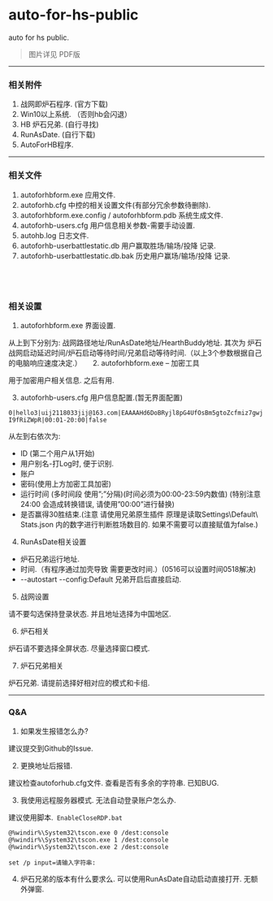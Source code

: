 # auto-for-hs-public
auto for hs public.

> 图片详见 PDF版

---
### 相关附件
1.	战网即炉石程序. (官方下载)
2.	Win10以上系统. （否则hb会闪退）
3.	HB 炉石兄弟. (自行寻找)
4.	RunAsDate. (自行下载)
5.	AutoForHB程序.

---
### 相关文件
1.	autoforhbform.exe 应用文件.
2.	autoforhb.cfg 中控的相关设置文件(有部分冗余参数待删除).
3.	autoforhbform.exe.config / autoforhbform.pdb 系统生成文件.
4.	autoforhb-users.cfg 用户信息相关参数-需要手动设置.
5.	autohb.log 日志文件.
6.	autoforhb-userbattlestatic.db 用户赢取胜场/输场/投降 记录.
7.	autoforhb-userbattlestatic.db.bak 历史用户赢场/输场/投降 记录.

 
---------

### 相关设置
1.	autoforhbform.exe 界面设置.

从上到下分别为: 战网路径地址/RunAsDate地址/HearthBuddy地址. 其次为 炉石战网启动延迟时间/炉石启动等待时间/兄弟启动等待时间.（以上3个参数根据自己的电脑响应速度决定.）
 
2.	autoforhbform.exe – 加密工具

 用于加密用户相关信息. 之后有用.

3.	autoforhb-users.cfg 用户信息配置.(暂无界面配置)

`0|hello3|uij2118033jij@163.com|EAAAAHd6DoBRyjl8pG4UfOsBm5gtoZcfmiz7gwjI9fRiZWpR|00:01-20:00|false`

从左到右依次为:
*	ID (第二个用户从1开始)
*	用户别名-打Log时, 便于识别.
*	账户
*	密码(使用上方加密工具加密)
*	运行时间 (多时间段 使用”;”分隔)(时间必须为00:00-23:59内数值) (特别注意 24:00 会造成转换错误, 请使用”00:00”进行替换)
*	是否赢得30胜结束.(注意 请使用兄弟原生插件 原理是读取Settings\Default\ Stats.json 内的数字进行判断胜场数目的. 如果不需要可以直接赋值为false.)

4.	RunAsDate相关设置

*	炉石兄弟运行地址.
*	时间.（有程序通过加壳导致 需要更改时间.）(0516可以设置时间0518解决)
*	--autostart --config:Default 兄弟开启后直接启动.
 
5.	战网设置
 
请不要勾选保持登录状态. 并且地址选择为中国地区.

6.	炉石相关

炉石请不要选择全屏状态. 尽量选择窗口模式.

7.	炉石兄弟相关

炉石兄弟. 请提前选择好相对应的模式和卡组.

---------
### Q&A

1.	如果发生报错怎么办?

建议提交到Github的Issue.

2.	更换地址后报错.

建议检查autoforhub.cfg文件. 查看是否有多余的字符串. 已知BUG.

3.	我使用远程服务器模式. 无法自动登录账户怎么办.

建议使用脚本.` EnableCloseRDP.bat`

```
@%windir%\System32\tscon.exe 0 /dest:console
@%windir%\System32\tscon.exe 1 /dest:console
@%windir%\System32\tscon.exe 2 /dest:console

set /p input=请输入字符串:
```

4.	炉石兄弟的版本有什么要求么.
可以使用RunAsDate自动启动直接打开. 无额外弹窗.
